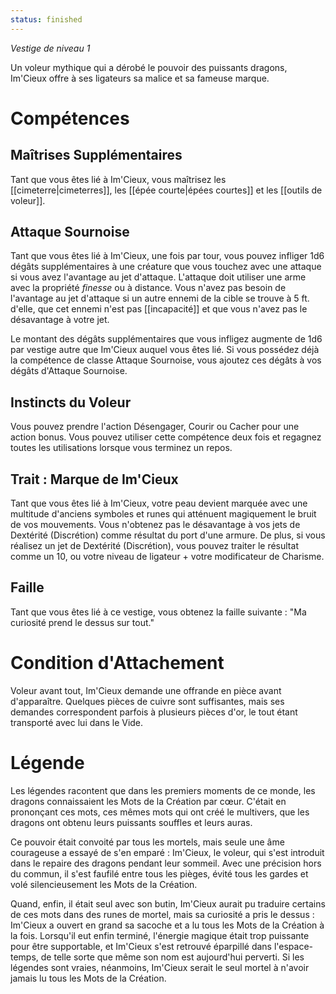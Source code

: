 ```yaml
---
status: finished
---
```

*Vestige de niveau 1*

Un voleur mythique qui a dérobé le pouvoir des puissants dragons, Im'Cieux offre à ses ligateurs sa malice et sa fameuse marque.
# Compétences

## Maîtrises Supplémentaires
Tant que vous êtes lié à Im'Cieux, vous maîtrisez les [[cimeterre|cimeterres]], les [[épée courte|épées courtes]] et les [[outils de voleur]].

## Attaque Sournoise
Tant que vous êtes lié à Im'Cieux, une fois par tour, vous pouvez infliger 1d6 dégâts supplémentaires à une créature que vous touchez avec une attaque si vous avez l'avantage au jet d'attaque. L'attaque doit utiliser une arme avec la propriété _finesse_ ou à distance. Vous n'avez pas besoin de l'avantage au jet d'attaque si un autre ennemi de la cible se trouve à 5 ft. d'elle, que cet ennemi n'est pas [[incapacité]] et que vous n'avez pas le désavantage à votre jet.

Le montant des dégâts supplémentaires que vous infligez augmente de 1d6 par vestige autre que Im'Cieux auquel vous êtes lié. Si vous possédez déjà la compétence de classe Attaque Sournoise, vous ajoutez ces dégâts à vos dégâts d'Attaque Sournoise.

## Instincts du Voleur
Vous pouvez prendre l'action Désengager, Courir ou Cacher pour une action bonus. Vous pouvez utiliser cette compétence deux fois et regagnez toutes les utilisations lorsque vous terminez un repos.

## Trait : Marque de Im'Cieux
Tant que vous êtes lié à Im'Cieux, votre peau devient marquée avec une multitude d'anciens symboles et runes qui atténuent magiquement le bruit de vos mouvements. Vous n'obtenez pas le désavantage à vos jets de Dextérité (Discrétion) comme résultat du port d'une armure. De  plus, si vous réalisez un jet de Dextérité (Discrétion), vous pouvez traiter le résultat comme un 10, ou votre niveau de ligateur + votre modificateur de Charisme.

## Faille
Tant que vous êtes lié à ce vestige, vous obtenez la faille suivante : "Ma curiosité prend le dessus sur tout."

# Condition d'Attachement
Voleur avant tout, Im'Cieux demande une offrande en pièce avant d'apparaître. Quelques pièces de cuivre sont suffisantes, mais ses demandes correspondent parfois à plusieurs pièces d'or, le tout étant transporté avec lui dans le Vide.

# Légende
Les légendes racontent que dans les premiers moments de ce monde, les dragons connaissaient les Mots de la Création par cœur. C'était en prononçant ces mots, ces mêmes mots qui ont créé le multivers, que les dragons ont obtenu leurs puissants souffles et leurs auras.

Ce pouvoir était convoité par tous les mortels, mais seule une âme courageuse a essayé de s'en emparé : Im'Cieux, le voleur, qui s'est introduit dans le repaire des dragons pendant leur sommeil. Avec une précision hors du commun, il s'est faufilé entre tous les pièges, évité tous les gardes et volé silencieusement les Mots de la Création.

Quand, enfin, il était seul avec son butin, Im'Cieux aurait pu traduire certains de ces mots dans des runes de mortel, mais sa curiosité a pris le dessus : Im'Cieux a ouvert en grand sa sacoche et a lu tous les Mots de la Création à la fois. Lorsqu'il eut enfin terminé, l'énergie magique était trop puissante pour être supportable, et Im'Cieux s'est retrouvé éparpillé dans l'espace-temps, de telle sorte que même son nom est aujourd'hui perverti. Si les légendes sont vraies, néanmoins, Im'Cieux serait le seul mortel à n'avoir jamais lu tous les Mots de la Création.
